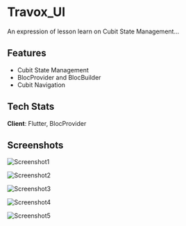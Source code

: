 # Travox_UI

An expression of lesson learn on Cubit State Management...

## Features
- Cubit State Management
- BlocProvider and BlocBuilder
- Cubit Navigation

## Tech Stats
**Client**: Flutter, BlocProvider

## Screenshots
![Screenshot1](screenshots/s1.png)

![Screenshot2](screenshots/s2.png)

![Screenshot3](screenshots/s3.png)

![Screenshot4](screenshots/s4.png)

![Screenshot5](screenshots/s5.png)
